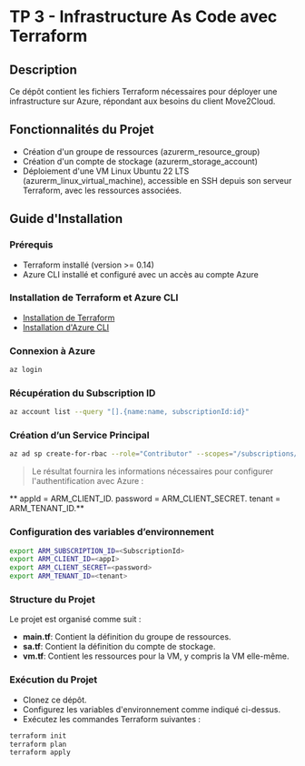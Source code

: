 # TP 3 - Infrastructure As Code avec Terraform

## Description
Ce dépôt contient les fichiers Terraform nécessaires pour déployer une infrastructure sur Azure, répondant aux besoins du client Move2Cloud.

## Fonctionnalités du Projet
- Création d'un groupe de ressources (azurerm_resource_group)
- Création d'un compte de stockage (azurerm_storage_account)
- Déploiement d'une VM Linux Ubuntu 22 LTS (azurerm_linux_virtual_machine), accessible en SSH depuis son serveur Terraform, avec les ressources associées.

## Guide d'Installation

### Prérequis
- Terraform installé (version >= 0.14)
- Azure CLI installé et configuré avec un accès au compte Azure

### Installation de Terraform et Azure CLI
- [Installation de Terraform](https://learn.hashicorp.com/tutorials/terraform/install-cli)
- [Installation d'Azure CLI](https://docs.microsoft.com/fr-fr/cli/azure/install-azure-cli-linux?pivots=apt)

### Connexion à Azure
```bash
az login
```

### Récupération du Subscription ID

```bash
az account list --query "[].{name:name, subscriptionId:id}"
```

### Création d’un Service Principal

```bash
az ad sp create-for-rbac --role="Contributor" --scopes="/subscriptions/<YourSubscriptionId>"
```
> Le résultat fournira les informations nécessaires pour configurer l'authentification avec Azure :

**    appId = ARM_CLIENT_ID.
    password = ARM_CLIENT_SECRET.
    tenant = ARM_TENANT_ID.**

### Configuration des variables d’environnement

```bash
export ARM_SUBSCRIPTION_ID=<SubscriptionId>
export ARM_CLIENT_ID=<appI>
export ARM_CLIENT_SECRET=<password>
export ARM_TENANT_ID=<tenant>
```

### Structure du Projet

Le projet est organisé comme suit :

   - **main.tf**: Contient la définition du groupe de ressources.
   - **sa.tf**: Contient la définition du compte de stockage.
   - **vm.tf**: Contient les ressources pour la VM, y compris la VM elle-même.

### Exécution du Projet

   - Clonez ce dépôt.
   - Configurez les variables d'environnement comme indiqué ci-dessus.
   - Exécutez les commandes Terraform suivantes :

```bash
terraform init
terraform plan
terraform apply
```
